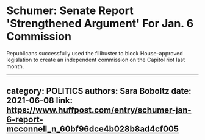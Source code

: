 # Schumer: Senate Report 'Strengthened Argument' For Jan. 6 Commission

Republicans successfully used the filibuster to block House-approved legislation to create an independent commission on the Capitol riot last month.

---
category: POLITICS
authors: Sara Boboltz
date: 2021-06-08
link: https://www.huffpost.com/entry/schumer-jan-6-report-mcconnell_n_60bf96dce4b028b8ad4cf005
---
